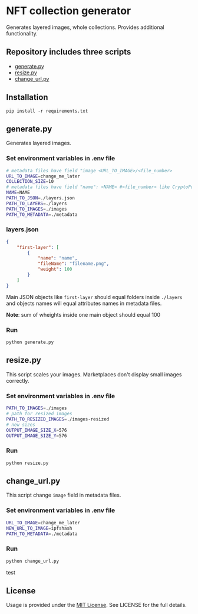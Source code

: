 # NFT collection generator
Generates layered images, whole collections. Provides additional functionality.
## Repository includes three scripts
- [generate.py](#generatepy "generate.py")
- [resize.py](#resizepy "resize.py")
- [change_url.py](#change_urlpy "change_url.py")

## Installation
```
pip install -r requirements.txt
```
## generate.py
Generates layered images.
### Set environment variables in .env file
```bash
# metadata files have field "image <URL_TO_IMAGE>/<file_number>
URL_TO_IMAGE=change_me_later
COLLECTION_SIZE=10
# metadata files have field "name": <NAME> #<file_number> like CryptoPunk #10
NAME=NAME
PATH_TO_JSON=./layers.json
PATH_TO_LAYERS=./layers
PATH_TO_IMAGES=./images
PATH_TO_METADATA=./metadata
```
### layers.json
```json
{
    "first-layer": [
        {
            "name": "name",
            "fileName": "filename.png",
            "weight": 100
		}
    ]
}
```
Main JSON objects like `first-layer` should equal folders inside `./layers` and objects names will equal attributes names in metadata files.

**Note**:  sum of wheights inside one main object should equal 100

### Run
```
python generate.py
```

## resize.py
This script scales your images. Marketplaces don't display small images correctly.
### Set environment variables in .env file
```bash
PATH_TO_IMAGES=./images
# path for resized images
PATH_TO_RESIZED_IMAGES=./images-resized
# new sizes
OUTPUT_IMAGE_SIZE_X=576
OUTPUT_IMAGE_SIZE_Y=576
```
### Run
```
python resize.py
```
## change_url.py
This script change `image` field in metadata files.
### Set environment variables in .env file
```bash
URL_TO_IMAGE=change_me_later
NEW_URL_TO_IMAGE=ipfshash
PATH_TO_METADATA=./metadata
```
### Run
```bash
python change_url.py
```
test
## License

Usage is provided under the [MIT License](opensource.org/licenses/mit-license.php). See LICENSE for the full details.
